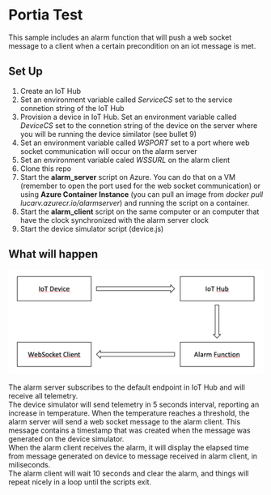 # Portia Test  


This sample includes an alarm function that will push a web socket message to a client when a certain precondition on an iot message is met.

## Set Up

1. Create an IoT Hub
2. Set an environment variable called _ServiceCS_ set to the service connetion string of the IoT Hub
3. Provision a device in IoT Hub. Set an environment variable called _DeviceCS_ set to the connetion string of the device on the server where you will be running the device similator (see bullet 9)
4. Set an environment variable called _WSPORT_ set to a port where web socket communication will occur on the alarm server
5. Set an environment variable caled _WSSURL_ on the alarm client
6. Clone this repo 
7. Start the **alarm_server** script on Azure. You can do that on a VM (remember to open the port used for the web socket communication) or using **Azure Container Instance** (you can pull an image from _docker pull lucarv.azurecr.io/alarmserver_) and running the script on a container. 
8. Start the **alarm_client** script on the same computer or an computer that have the clock synchronized with the alarm server clock
9. Start the device simulator script (device.js)

## What will happen  

![](img.png)

The alarm server subscribes to the default endpoint in IoT Hub and will receive all telemetry.  
The device simulator will send telemetry in 5 seconds interval, reporting an increase in temperature. When the temperature reaches a threshold, the alarm server will send a web socket message to the alarm client. This message contains a timestamp that was created when the message was generated on the device simulator.  
When the alarm client receives the alarm, it will display the elapsed time from message generated on device to message received in alarm client, in miliseconds.  
The alarm client will wait 10 seconds and clear the alarm, and things will repeat nicely in a loop until the scripts exit.


